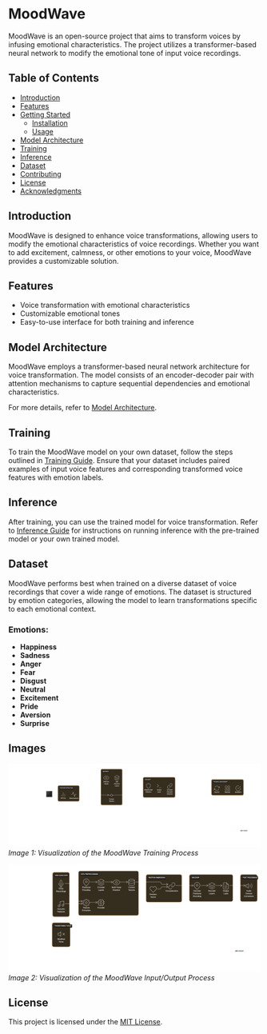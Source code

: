 # MoodWave

MoodWave is an open-source project that aims to transform voices by infusing emotional characteristics. The project utilizes a transformer-based neural network to modify the emotional tone of input voice recordings.

## Table of Contents

- [Introduction](#introduction)
- [Features](#features)
- [Getting Started](#getting-started)
  - [Installation](#installation)
  - [Usage](#usage)
- [Model Architecture](#model-architecture)
- [Training](#training)
- [Inference](#inference)
- [Dataset](#dataset)
- [Contributing](#contributing)
- [License](#license)
- [Acknowledgments](#acknowledgments)

## Introduction

MoodWave is designed to enhance voice transformations, allowing users to modify the emotional characteristics of voice recordings. Whether you want to add excitement, calmness, or other emotions to your voice, MoodWave provides a customizable solution.

## Features

- Voice transformation with emotional characteristics
- Customizable emotional tones
- Easy-to-use interface for both training and inference


## Model Architecture

MoodWave employs a transformer-based neural network architecture for voice transformation. The model consists of an encoder-decoder pair with attention mechanisms to capture sequential dependencies and emotional characteristics.

For more details, refer to [Model Architecture](docs/model_architecture.md).

## Training

To train the MoodWave model on your own dataset, follow the steps outlined in [Training Guide](docs/training_guide.md). Ensure that your dataset includes paired examples of input voice features and corresponding transformed voice features with emotion labels.

## Inference

After training, you can use the trained model for voice transformation. Refer to [Inference Guide](docs/inference_guide.md) for instructions on running inference with the pre-trained model or your own trained model.

## Dataset

MoodWave performs best when trained on a diverse dataset of voice recordings that cover a wide range of emotions. The dataset is structured by emotion categories, allowing the model to learn transformations specific to each emotional context.

### Emotions:

- **Happiness**
- **Sadness**
- **Anger**
- **Fear**
- **Disgust**
- **Neutral**
- **Excitement**
- **Pride**
- **Aversion**
- **Surprise**

## Images

![MoodWave Training](img/MoodWave%20Training.png)
*Image 1: Visualization of the MoodWave Training Process*

![MoodWave IO process](img/MoodWave%20IO%20process.png)
*Image 2: Visualization of the MoodWave Input/Output Process*


## License

This project is licensed under the [MIT License](LICENSE.md).


